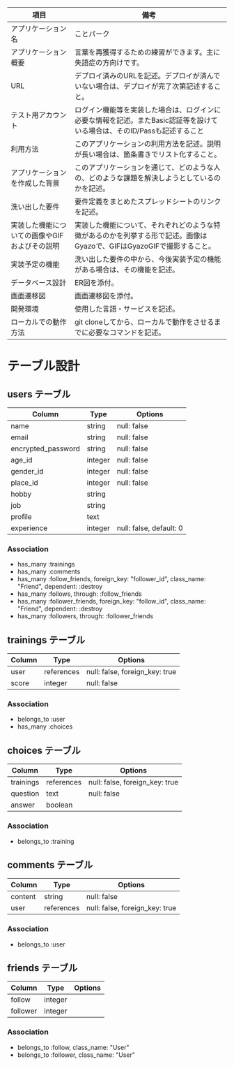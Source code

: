 | 項目                 | 備考                                                                       |
| -------------------- | -------------------------------------------------------------------------- |
| アプリケーション名   | ことパーク                                                                 |
| アプリケーション概要 | 言葉を再獲得するための練習ができます。主に失語症の方向けです。 |
| URL                  | デプロイ済みのURLを記述。デプロイが済んでいない場合は、デプロイが完了次第記述すること。  |
| テスト用アカウント   | ログイン機能等を実装した場合は、ログインに必要な情報を記述。またBasic認証等を設けている場合は、そのID/Passも記述すること |
| 利用方法          | このアプリケーションの利用方法を記述。説明が長い場合は、箇条書きでリスト化すること。 |
| アプリケーションを作成した背景           | このアプリケーションを通じて、どのような人の、どのような課題を解決しようとしているのかを記述。 |
| 洗い出した要件              | 要件定義をまとめたスプレッドシートのリンクを記述。  |
| 実装した機能についての画像やGIFおよびその説明 | 実装した機能について、それぞれどのような特徴があるのかを列挙する形で記述。画像はGyazoで、GIFはGyazoGIFで撮影すること。  |
| 実装予定の機能            | 洗い出した要件の中から、今後実装予定の機能がある場合は、その機能を記述。    |
| データベース設計         | ER図を添付。 |
| 画面遷移図 | 画面遷移図を添付。 |
| 開発環境 | 使用した言語・サービスを記述。|
| ローカルでの動作方法 | git cloneしてから、ローカルで動作をさせるまでに必要なコマンドを記述。 |


# テーブル設計

## users テーブル

| Column             | Type    | Options     |
| ------------------ | ------- | ----------- |
| name               | string  | null: false |
| email              | string  | null: false |
| encrypted_password | string  | null: false |
| age_id             | integer | null: false |
| gender_id          | integer | null: false |
| place_id           | integer | null: false |
| hobby              | string  |             |
| job                | string  |             |
| profile            | text    |             |
| experience         | integer | null: false, default: 0 |

### Association

- has_many :trainings
- has_many :comments
- has_many :follow_friends, foreign_key: "follower_id", class_name: "Friend", dependent: :destroy
- has_many :follows, through: :follow_friends
- has_many :follower_friends, foreign_key: "follow_id", class_name: "Friend", dependent: :destroy
- has_many :followers, through: :follower_friends

## trainings テーブル

| Column | Type       | Options                        |
| ------ | ---------- | ------------------------------ |
| user   | references | null: false, foreign_key: true |
| score  | integer    | null: false                    |

### Association

- belongs_to :user
- has_many :choices

## choices テーブル

| Column    | Type       | Options                        |
| --------- | ---------- | ------------------------------ |
| trainings | references | null: false, foreign_key: true |
| question  | text       | null: false                    |
| answer    | boolean    |                                |

### Association

- belongs_to :training

## comments テーブル

| Column    | Type       | Options                        |
| --------- | ---------- | ------------------------------ |
| content   | string     | null: false                    |
| user      | references | null: false, foreign_key: true |

### Association

- belongs_to :user

## friends テーブル

| Column   | Type       | Options                        |
| -------- | ---------- | ------------------------------ |
| follow   | integer    |                                |
| follower | integer    |                                |

### Association

- belongs_to :follow, class_name: "User"
- belongs_to :follower, class_name: "User"
